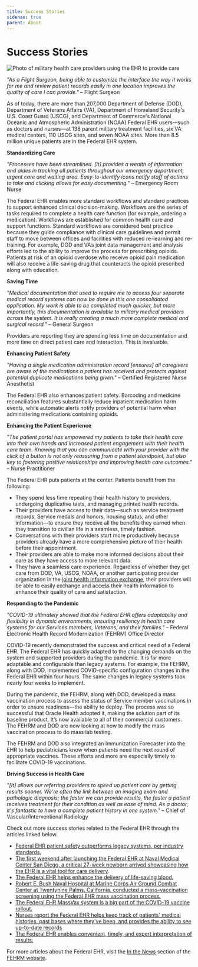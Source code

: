 ```yaml
---
title: Success Stories
sidenav: true
parent: About
---
```

# Success Stories

![Photo of military health care providers using the EHR to provide care](/images/1000w_q95.jpg)

_"As a Flight Surgeon, being able to customize the interface the way it works for me and review patient records easily in one location improves the quality of care I can provide."_ – Flight Surgeon

As of today, there are more than 207,000 Department of Defense (DOD), Department of Veterans Affairs (VA), Department of Homeland Security's U.S. Coast Guard (USCG), and Department of Commerce's National Oceanic and Atmospheric Administration (NOAA) Federal EHR users—such as doctors and nurses—at 138 parent military treatment facilities, six VA medical centers, 110 USCG sites, and seven NOAA sites. More than 8.5 million unique patients are in the Federal EHR system.

**Standardizing Care**

_"Processes have been streamlined. [It] provides a wealth of information and aides in tracking all patients throughout our emergency department, urgent care and waiting area. Easy-to-identify icons notify staff of actions to take and clicking allows for easy documenting."_ – Emergency Room Nurse

The Federal EHR enables more standard workflows and standard practices to support enhanced clinical decision-making. Workflows are the series of tasks required to complete a health care function (for example, ordering a medication). Workflows are established for common health care and support functions. Standard workflows are considered best practice because they guide compliance with clinical care guidelines and permit staff to move between offices and facilities with reduced re-learning and re-training. For example, DOD and VA’s joint data management and analysis efforts led to the ability to improve the process for prescribing opioids. Patients at risk of an opioid overdose who receive opioid pain medication will also receive a life-saving drug that counteracts the opioid prescribed along with education.

**Saving Time**

_"Medical documentation that used to require me to access four separate medical record systems can now be done in this one consolidated application. My work is able to be completed much quicker, but more importantly, this documentation is available to military medical providers across the system. It is really creating a much more complete medical and surgical record."_ – General Surgeon

Providers are reporting they are spending less time on documentation and more time on direct patient care and interaction. This is invaluable.

**Enhancing Patient Safety**

_"Having a single medication administration record [ensures] all caregivers are aware of the medications a patient has received and protects against potential duplicate medications being given."_ – Certified Registered Nurse Anesthetist

The Federal EHR also enhances patient safety. Barcoding and medicine reconciliation features substantially reduce inpatient medication harm events, while automatic alerts notify providers of potential harm when administering medications containing opioids.

**Enhancing the Patient Experience**

_"The patient portal has empowered my patients to take their health care into their own hands and increased patient engagement with their health care team. Knowing that you can communicate with your provider with the click of a button is not only reassuring from a patient standpoint, but also key to fostering positive relationships and improving health care outcomes."_ – Nurse Practitioner

The Federal EHR puts patients at the center. Patients benefit from the following:

- They spend less time repeating their health history to providers, undergoing duplicative tests, and managing printed health records.
- Their providers have access to their data—such as service treatment records, Service medals and honors, housing status, and other information—to ensure they receive all the benefits they earned when they transition to civilian life in a seamless, timely fashion.
- Conversations with their providers start more productively because providers already have a more comprehensive picture of their health before their appointment.
- Their providers are able to make more informed decisions about their care as they have access to more relevant data.
- They have a seamless care experience. Regardless of whether they get care from DOD, VA, USCG, NOAA, or another participating provider organization in the [joint health information exchange](/learn-about-the-joint-hie), their providers will be able to easily exchange and access their health information to enhance their quality of care and satisfaction.

**Responding to the Pandemic**

_"COVID-19 ultimately showed that the Federal EHR offers adaptability and flexibility in dynamic environments, ensuring resiliency in health care systems for our Services members, Veterans, and their families."_ – Federal Electronic Health Record Modernization (FEHRM) Office Director

COVID-19 recently demonstrated the success and critical need of a Federal EHR. The Federal EHR has quickly adapted to the changing demands on the system and supported providers during the pandemic. It is far more adaptable and configurable than legacy systems. For example, the FEHRM, along with DOD, implemented COVID-specific configuration changes in the Federal EHR within four hours. The same changes in legacy systems took nearly four weeks to implement.

During the pandemic, the FEHRM, along with DOD, developed a mass vaccination process to assess the status of Service member vaccinations in order to ensure readiness—the ability to deploy. The process was so successful that Oracle Health adopted it, making the solution part of its baseline product. It’s now available to all of their commercial customers. The FEHRM and DOD are now looking at how to modify the mass vaccination process to do mass lab testing.

The FEHRM and DOD also integrated an Immunization Forecaster into the EHR to help pediatricians know when patients need the next round of appropriate vaccines. These efforts and more are especially timely to facilitate COVID-19 vaccinations.

**Driving Success in Health Care**

_"[It] allows our referring providers to speed up patient care by getting results sooner. We're often the link between an imaging exam and pathologic diagnosis; the faster we can provide results, the faster a patient receives treatment for their condition as well as ease of mind. As a doctor, it's fantastic to have a complete patient history in one system."_ – Chief of Vascular/Interventional Radiology

Check out more success stories related to the Federal EHR through the articles linked below.

- [Federal EHR patient safety outperforms legacy systems, per industry standards.](https://www.health.mil/News/Articles/2023/03/07/Federal-EHR-Patient-Safety-Outperforms-Legacy-Per-Industry-Standards)
- [The first weekend after launching the Federal EHR at Naval Medical Center San Diego, a critical 27-week newborn arrived showcasing how the EHR is a vital tool for care delivery](https://www.dvidshub.net/news/390132/nmcsd-launches-mhs-genesis).
- [The Federal EHR helps enhance the delivery of life-saving blood.](https://www.airforcemedicine.af.mil/News/Display/Article/2300103/mhs-genesis-helps-dgmc-deliver-life-saving-blood/)
- [Robert E. Bush Naval Hospital at Marine Corps Air Ground Combat Center at Twentynine Palms, California, conducted a mass-vaccination screening using the Federal EHR mass vaccination process.](https://www.google.com/url?sa=t&rct=j&q=&esrc=s&source=web&cd=&ved=2ahUKEwjP4sPck_nwAhWBGVkFHf4DBT0QFjAAegQIAhAD&url=https%3A%2F%2Fhealth.mil%2FReference-Center%2FPublications%2F2021%2F02%2F01%2FThe-Scope-PEO-DHMS-External-Newsletter-Winter-2021&usg=AOvVaw14byk4mk0g8HSTQl0_Y-lP)
- [The Federal EHR MassVax system is a big part of the COVID-19 vaccine rollout.](https://www.dvidshub.net/news/391045/mhs-genesis-massvax-system-rolling-out-with-covid19-vaccines )
- [Nurses report the Federal EHR helps keep track of patients' medical histories, past bases where they've been, and provides the ability to see up-to-date records](https://www.dvidshub.net/news/396043/eielson-nurse-says-technology-readiness-integral-military-nursing)
- [The Federal EHR enables convenient, timely, and expert interpretation of results.](https://www.airforcemedicine.af.mil/News/Display/Article/1851429/mhs-genesis-a-force-multiplier-one-read-at-a-time/)

For more articles about the Federal EHR, visit the [In the News](/in-the-news) section of the [FEHRM website](/).
